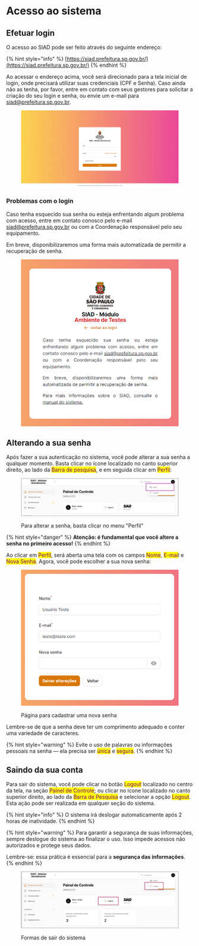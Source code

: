 # Acesso ao sistema

## Efetuar login

O acesso ao SIAD pode ser feito através do seguinte endereço:

{% hint style="info" %}
[https://siad.prefeitura.sp.gov.br/](https://siad.prefeitura.sp.gov.br/)
{% endhint %}

Ao acessar o endereço acima, você será direcionado para a tela inicial de login, onde precisará utilizar suas credenciais (CPF e Senha). Caso ainda não as tenha, por favor, entre em contato com seus gestores para solicitar a criação do seu login e senha, ou envie um e-mail para [siad@prefeitura.sp.gov.br](mailto:siad@prefeitura.sp.gov.br).

<figure><img src="../.gitbook/assets/image (1) (1) (1) (1) (1) (1) (1) (1) (1) (1) (1) (1) (1) (1) (1).png" alt=""><figcaption></figcaption></figure>

### Problemas com o login

Caso tenha esquecido sua senha ou esteja enfrentando algum problema com acesso, entre em contato conosco pelo e-mail [siad@prefeitura.sp.gov.br](mailto:siad@prefeitura.sp.gov.br) ou com a Coordenação responsável pelo seu equipamento.

Em breve, disponibilizaremos uma forma mais automatizada de permitir a recuperação de senha.

<figure><img src="../.gitbook/assets/image (57).png" alt="" width="427"><figcaption></figcaption></figure>

## Alterando a sua senha

Após fazer a sua autenticação no sistema, você pode alterar a sua senha a qualquer momento.  Basta clicar no ícone localizado no canto superior direito, ao lado da <mark style="color:purple;">Barra de pesquisa</mark>, e em seguida clicar em <mark style="color:purple;">Perfil</mark>:

<figure><img src="../.gitbook/assets/image (1) (1) (2).png" alt=""><figcaption><p>Para alterar a senha, basta clicar no menu "Perfil"</p></figcaption></figure>

{% hint style="danger" %}
**Atenção: é fundamental que você altere a senha no primeiro acesso!**
{% endhint %}

Ao clicar em <mark style="color:purple;">Perfil</mark>, será aberta uma tela com os campos <mark style="color:purple;">Nome</mark>, <mark style="color:purple;">E-mai</mark>l e <mark style="color:purple;">Nova Senha</mark>. Agora, você pode escolher a sua nova senha:

<figure><img src="../.gitbook/assets/image (14).png" alt=""><figcaption><p>Página para cadastrar uma nova senha</p></figcaption></figure>

Lembre-se de que a senha deve ter um comprimento adequado e conter uma variedade de caracteres.&#x20;

{% hint style="warning" %}
Evite o uso de palavras ou informações pessoais na senha — ela precisa ser <mark style="color:purple;">única</mark> e <mark style="color:purple;">segura</mark>.
{% endhint %}

## Saindo da sua conta

Para sair do sistema, você pode clicar no botão <mark style="color:purple;">Logout</mark> localizado no centro da tela, na seção <mark style="color:purple;">Painel de Controle</mark>; ou clicar no ícone localizado no canto superior direito, ao lado da <mark style="color:purple;">Barra de Pesquisa</mark> e selecionar a opção <mark style="color:purple;">Logout</mark>. Esta ação pode ser realizada em qualquer seção do sistema.

{% hint style="info" %}
O sistema irá deslogar automaticamente após 2 horas de inatividade.
{% endhint %}

{% hint style="warning" %}
Para garantir a segurança de suas informações, sempre deslogue do sistema ao finalizar o uso. Isso impede acessos não autorizados e protege seus dados.&#x20;

Lembre-se: essa prática é essencial para a **segurança das informações**.
{% endhint %}

<figure><img src="../.gitbook/assets/image (2) (1) (2).png" alt=""><figcaption><p>Formas de sair do sistema</p></figcaption></figure>
